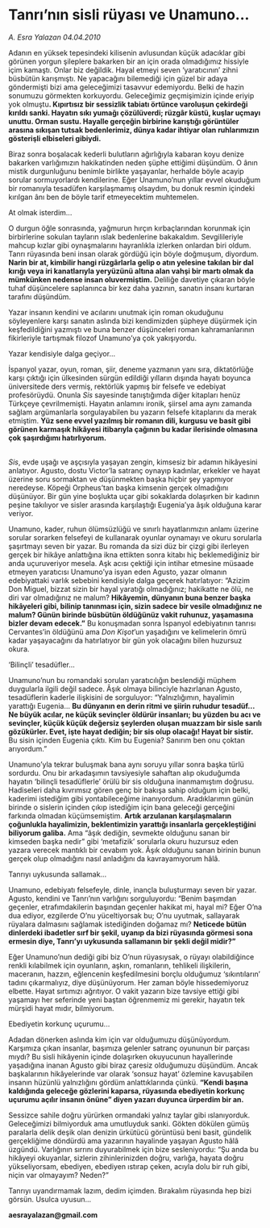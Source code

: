 # Tanrı’nın sisli rüyası ve Unamuno...

*A. Esra Yalazan 04.04.2010*

<div class="yazi"><p>Adanın en yüksek tepesindeki kilisenin avlusundan küçük adacıklar gibi görünen yorgun şileplere bakarken bir an için orada olmadığımız hissiyle içim kamaştı. Onlar biz değildik. Hayal etmeyi seven ‘yaratıcının’ zihni büsbütün karışmıştı. Ne yapacağını bilemediği için güzel bir adaya göndermişti bizi ama geleceğimizi tasavvur edemiyordu. Belki de hazin sonumuzu görmekten korkuyordu. Geleceğimiz geçmişimizin içinde eriyip yok olmuştu<b>. Kıpırtısız bir sessizlik tabiatı örtünce varoluşun çekirdeği kırıldı sanki. Hayatın sıkı yumağı çözülüverdi; rüzgâr küstü, kuşlar uçmayı unuttu. Orman sustu. Hayalle gerçeğin birbirine karıştığı görüntüler arasına sıkışan tutsak bedenlerimiz, dünya kadar ihtiyar olan ruhlarımızın gösterişli elbiseleri gibiydi. </b></p>
<p>Biraz sonra boşalacak kederli bulutların ağırlığıyla kabaran koyu denize bakarken varlığımızın hakikatinden neden şüphe ettiğimi düşündüm. O ânın mistik durgunluğunu benimle birlikte yaşayanlar, herhalde böyle acayip sorular sormuyorlardı kendilerine. Eğer Unamuno’nun yıllar evvel okuduğum bir romanıyla tesadüfen karşılaşmamış olsaydım, bu donuk resmin içindeki kırılgan ânı ben de böyle tarif etmeyecektim muhtemelen.</p>


At olmak isterdim...

<p>O durgun öğle sonrasında, yağmurun hırçın kırbaçlarından korunmak için birbirlerine sokulan tayların ıslak bedenlerine bakakaldım. Sevgilileriyle mahcup kızlar gibi oynaşmalarını hayranlıkla izlerken onlardan biri oldum. Tanrı rüyasında beni insan olarak gördüğü için böyle doğmuşum, diyordum. <b>Narin bir at, kimbilir hangi rüzgârlarla gelip o atın yelesine takılan bir dal kırığı veya iri kanatlarıyla yeryüzünü altına alan vahşi bir martı olmak da mümkünken nedense insan oluvermiştim.</b> Deliliğe davetiye çıkaran böyle tuhaf düşüncelere saplanınca bir kez daha yazının, sanatın insanı kurtaran tarafını düşündüm. </p>
<p>Yazar insanın kendini ve acılarını unutmak için roman okuduğunu söyleyenlere karşı sanatın aslında bizi kendimizden şüpheye düşürmek için keşfedildiğini yazmıştı ve buna benzer düşünceleri roman kahramanlarının fikirleriyle tartışmak filozof Unamuno’ya çok yakışıyordu. </p>


Yazar kendisiyle dalga geçiyor...

<p>İspanyol yazar, oyun, roman, şiir, deneme yazmanın yanı sıra, diktatörlüğe karşı çıktığı için ülkesinden sürgün edildiği yılların dışında hayatı boyunca üniversitede ders vermiş, rektörlük yapmış bir felsefe ve edebiyat profesörüydü. Onunla <i>Sis</i> sayesinde tanıştığımda diğer kitapları henüz Türkçeye çevrilmemişti. Hayatın anlamını ironik, şiirsel ama aynı zamanda sağlam argümanlarla sorgulayabilen bu yazarın felsefe kitaplarını da merak etmiştim. <b>Yüz sene evvel yazılmış bir romanın dili, kurgusu ve basit gibi görünen karmaşık hikâyesi itibarıyla çağının bu kadar ilerisinde olmasına çok şaşırdığımı hatırlıyorum. </b></p>
<p><i><br/>Sis</i>, evde uşağı ve aşçısıyla yaşayan zengin, kimsesiz bir adamın hikâyesini anlatıyor. Agusto, dostu Victor’la satranç oynayıp kadınlar, erkekler ve hayat üzerine soru sormaktan ve düşünmekten başka hiçbir şey yapmıyor neredeyse. Köpeği Orpheus’tan başka kimsenin gerçek olmadığını düşünüyor. Bir gün yine boşlukta uçar gibi sokaklarda dolaşırken bir kadının peşine takılıyor ve sisler arasında karşılaştığı Eugenia’ya âşık olduğuna karar veriyor. </p>
<p>Unamuno, kader, ruhun ölümsüzlüğü ve sınırlı hayatlarımızın anlamı üzerine sorular sorarken felsefeyi de kullanarak oyunlar oynamayı ve okuru sorularla şaşırtmayı seven bir yazar. Bu romanda da sizi düz bir çizgi gibi ilerleyen gerçek bir hikâye anlattığına ikna ettikten sonra kitabı hiç beklemediğiniz bir anda uçuruveriyor mesela. Aşk acısı çektiği için intihar etmesine müsaade etmeyen yaratıcısı Unamuno’ya isyan eden Agusto, yazar olmanın edebiyattaki varlık sebebini kendisiyle dalga geçerek hatırlatıyor: “Azizim Don Miguel, bizzat sizin bir hayal yaratığı olmadığınız; hakikatte ne ölü, ne diri var olmadığınız ne malum? <b>Hikâyemin, dünyanın buna benzer başka hikâyeleri gibi, bilinip tanınması için, sizin sadece bir vesile olmadığınız ne malum? Günün birinde büsbütün öldüğünüz vakit ruhunuz, yaşamasına bizler devam edecek.”</b> Bu konuşmadan sonra İspanyol edebiyatının tanrısı Cervantes’in öldüğünü ama <i>Don Kişot</i>’un yaşadığını ve kelimelerin ömrü kadar yaşayacağını da hatırlatıyor bir gün yok olacağını bilen huzursuz okura. </p>


‘Bilinçli’ tesadüfler...

<p>Unamuno’nun bu romandaki soruları yaratıcılığın beslendiği müphem duygularla ilgili değil sadece. Âşık olmaya bilinciyle hazırlanan Agusto, tesadüflerin kaderle ilişkisini de sorguluyor: “Yalnızlığımın, hayalimin yarattığı Eugenia... <b>Bu dünyanın en derin ritmi ve şiirin ruhudur tesadüf... Ne büyük acılar, ne küçük sevinçler öldürür insanları; bu yüzden bu acı ve sevinçler, küçük küçük değersiz şeylerden oluşan muazzam bir sisle sarılı gözükürler. Evet, işte hayat dediğin; bir sis olup olacağı! Hayat bir sistir.</b> Bu sisin içinden Eugenia çıktı. Kim bu Eugenia? Sanırım ben onu çoktan arıyordum.” </p>
<p>Unamuno’yla tekrar buluşmak bana aynı soruyu yıllar sonra başka türlü sordurdu. Onu bir arkadaşımın tavsiyesiyle sahaftan alıp okuduğumda hayatın ‘bilinçli tesadüflerle’ örülü bir sis olduğuna inanmamıştım doğrusu. Hadiseleri daha kıvrımsız gören genç bir bakışa sahip olduğum için belki, kaderimi istediğim gibi yontabileceğime inanıyordum. Aradıklarımın günün birinde o sislerin içinden çıkıp istediğim için bana geleceği gerçeğini farkında olmadan küçümsemiştim. <b>Artık arzulanan karşılaşmaların çoğunlukla hayalimizin, beklentimizin yarattığı insanlarla gerçekleştiğini biliyorum galiba.</b> Ama “âşık dediğin, sevmekte olduğunu sanan bir kimseden başka nedir” gibi ‘metafizik’ sorularla okuru huzursuz eden yazara verecek mantıklı bir cevabım yok. Âşık olduğunu sanan birinin bunun gerçek olup olmadığını nasıl anladığını da kavrayamıyorum hâlâ. </p>


Tanrıyı uykusunda sallamak... 

<p>Unamuno, edebiyatı felsefeyle, dinle, inançla buluşturmayı seven bir yazar. Agusto, kendini ve Tanrı’nın varlığını sorguluyordu: “Benim başımdan geçenler, etrafımdakilerin başından geçenler hakikat mi, hayal mi? Eğer O’na dua ediyor, ezgilerde O’nu yüceltiyorsak bu; O’nu uyutmak, sallayarak rüyalara dalmasını sağlamak istediğinden doğamaz mı? <b>Neticede bütün dinlerdeki ibadetler sırf bir şekil, uyanıp da bizi rüyasında görmesi sona ermesin diye, Tanrı’yı uykusunda sallamanın bir şekli değil midir?”</b> </p>
<p>Eğer Unamuno’nun dediği gibi biz O’nun rüyasıysak, o rüyayı olabildiğince renkli kılabilmek için oyunların, aşkın, romanların, tehlikeli ilişkilerin, maceranın, hazzın, eğlencenin keşfedilmesini borçlu olduğumuz ‘sıkıntıların’ tadını çıkarmalıyız, diye düşünüyorum. Her zaman böyle hissedemiyoruz elbette. Hayat sırtımızı ağrıtıyor. O vakit yazarın bize tavsiye ettiği gibi yaşamayı her seferinde yeni baştan öğrenmemiz mi gerekir, hayatın tek mürşidi hayat mıdır, bilmiyorum. </p>


Ebediyetin korkunç uçurumu...

<p>Adadan dönerken aslında kim için var olduğumuzu düşünüyordum. Karşımıza çıkan insanlar, başımıza gelenler satranç oyununun bir parçası mıydı? Bu sisli hikâyenin içinde dolaşırken okuyucunun hayallerinde yaşadığına inanan Agusto gibi biraz çaresiz olduğumuzu düşündüm. Ancak başkalarının hikâyelerinde var olarak ‘sonsuz hayat’ özlemine kavuşabilen insanın hüzünlü yalnızlığını gördüm anlattıklarında çünkü. <b>“Kendi başına kaldığında geleceğe gözlerini kaparsa, rüyasında ebediyetin korkunç uçurumu açılır insanın önüne” diyen yazarı duyunca ürperdim bir an. </b></p>
<p>Sessizce sahile doğru yürürken ormandaki yalnız taylar gibi ıslanıyorduk. Geleceğimizi bilmiyorduk ama umutluyduk sanki. Gökten dökülen gümüş paralarla delik deşik olan denizin ürkütücü görüntüsü beni basit, gündelik gerçekliğime döndürdü ama yazarının hayalinde yaşayan Agusto hâlâ üzgündü. Varlığının sırrını duyurabilmek için bize sesleniyordu: “Şu anda bu hikâyeyi okuyanlar, sizlerin zihinlerinizden doğru, varlığa, hayata doğru yükseliyorsam, ebediyen, ebediyen ıstırap çeken, acıyla dolu bir ruh gibi, niçin var olmayayım? Neden?” </p>
<p>Tanrıyı uyandırmamak lazım, dedim içimden. Bırakalım rüyasında hep bizi görsün. Usulca uyusun...</p>
<p><b>aesrayalazan@gmail.com</b></p></div>
